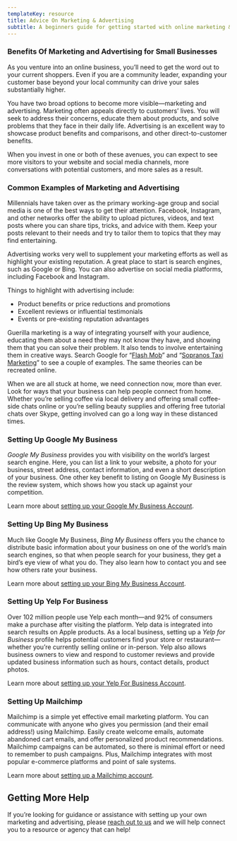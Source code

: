 ```yaml
---
templateKey: resource
title: Advice On Marketing & Advertising
subtitle: A beginners guide for getting started with online marketing & advertising for your business.  
---
```


### Benefits Of Marketing and Advertising for Small Businesses
As you venture into an online business, you’ll need to get the word out to your 
current shoppers. Even if you are a community leader, expanding your customer 
base beyond your local community can drive your sales substantially higher.

You have two broad options to become more visible&mdash;marketing and advertising. 
Marketing often appeals directly to customers’ lives. You will seek to address 
their concerns, educate them about products, and solve problems that they face in 
their daily life. Advertising is an excellent way to showcase product benefits 
and comparisons, and other direct-to-customer benefits. 

When you invest in one or both of these avenues, you can expect to see more 
visitors to your website and social media channels, more conversations with 
potential customers, and more sales as a result. 

### Common Examples of Marketing and Advertising 
Millennials have taken over as the primary working-age group and social 
media is one of the best ways to get their attention. Facebook, Instagram, and 
other networks offer the ability to upload pictures, videos, and text posts 
where you can share tips, tricks, and advice with them. Keep your posts 
relevant to their needs and try to tailor them to topics that they may find 
entertaining. 

Advertising works very well to supplement your marketing efforts as well as 
highlight your existing reputation. A great place to start is search engines, such
as Google or Bing. You can also advertise on social media platforms, including Facebook
and Instagram.

Things to highlight with advertising include:
- Product benefits or price reductions and promotions
- Excellent reviews or influential testimonials
- Events or pre-existing reputation advantages 

Guerilla marketing is a way of integrating yourself with your audience, educating 
them about a need they may not know they have, and showing them that you can 
solve their problem. It also tends to involve entertaining them in creative ways. 
Search Google for “[Flash Mob](https://www.delnext.com/blog/en/most-famous-flash-mobs/)” 
and “[Sopranos Taxi Marketing](http://ta-guerillamarketing.blogspot.com/2011/01/sopranos-dead-mafia-in-cab.html)” 
to see a couple of examples. The same theories can be recreated online.

When we are all stuck at home, we need connection now, more than ever. Look for 
ways that your business can help people connect from home. Whether you’re selling 
coffee via local delivery and offering small coffee-side chats online or you’re 
selling beauty supplies and offering free tutorial chats over Skype, getting 
involved can go a long way in these distanced times. 

### Setting Up Google My Business
_Google My Business_ provides you with visibility on the world’s largest 
search engine. Here, you can list a link to your website, a photo for your 
business, street address, contact information, and even a short description 
of your business. One other key benefit to listing on Google My Business 
is the review system, which shows how you stack up against your competition.

Learn more about [setting up your Google My Business Account](https://support.google.com/business/answer/6300717?hl=en).

### Setting Up Bing My Business
Much like Google My Business, _Bing My Business_ offers you the chance to 
distribute basic information about your business on one of the world’s main 
search engines, so that when people search for your business, they get a 
bird’s eye view of what you do. They also learn how to contact you and see 
how others rate your business. 

Learn more about [setting up your Bing My Business Account](https://synup.com/how-to/claim-add-business-to-bing/).

### Setting Up Yelp For Business
Over 102 million people use Yelp each month&mdash;and 92% of consumers make a 
purchase after visiting the platform. Yelp data is integrated into search results 
on Apple products. As a local business, setting up a _Yelp for Business_ profile 
helps potential customers find your store or restaurant&mdash;whether you’re 
currently selling online or in-person. Yelp also allows business owners to view 
and respond to customer reviews and provide updated business information such 
as hours, contact details, product photos.

Learn more about [setting up your Yelp For Business Account](https://www.yelp-support.com/article/How-do-I-claim-a-business-page?l=en_US).

### Setting Up Mailchimp
Mailchimp is a simple yet effective email marketing platform. You can communicate 
with anyone who gives you permission (and their email address!) using Mailchimp. 
Easily create welcome emails, automate abandoned cart emails, and offer personalized 
product recommendations. Mailchimp campaigns can be automated, so there is minimal 
effort or need to remember to push campaigns. Plus, Mailchimp integrates with most 
popular e-commerce platforms and point of sale systems. 

Learn more about [setting up a Mailchimp account](https://mailchimp.com/resources/getting-started-with-mailchimp/). 

## Getting More Help
If you’re looking for guidance or assistance with setting up your own marketing 
and advertising, please [reach out to us](/merchants) and we will help connect 
you to a resource or agency that can help!
